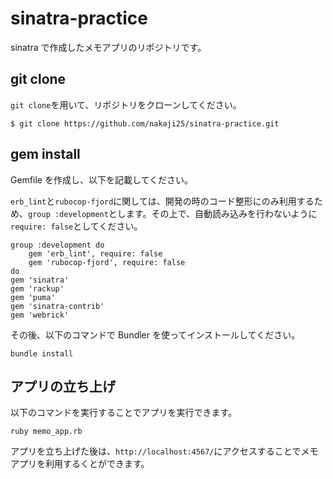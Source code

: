 # sinatra-practice

sinatra で作成したメモアプリのリポジトリです。

## git clone

`git clone`を用いて、リポジトリをクローンしてください。

```
$ git clone https://github.com/nakaji25/sinatra-practice.git
```

## gem install

Gemfile を作成し、以下を記載してください。

`erb_lint`と`rubocop-fjord`に関しては、開発の時のコード整形にのみ利用するため、`group :development`とします。その上で、自動読み込みを行わないように`require: false`としてください。

```
group :development do
    gem 'erb_lint', require: false
    gem 'rubocop-fjord', require: false
do
gem 'sinatra'
gem 'rackup'
gem 'puma'
gem 'sinatra-contrib'
gem 'webrick'
```

その後、以下のコマンドで Bundler を使ってインストールしてください。

```
bundle install
```

## アプリの立ち上げ

以下のコマンドを実行することでアプリを実行できます。

```
ruby memo_app.rb
```

アプリを立ち上げた後は、`http://localhost:4567/`にアクセスすることでメモアプリを利用するくとができます。

